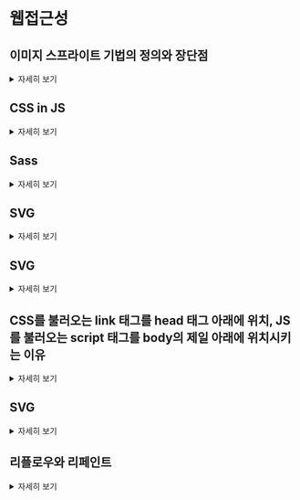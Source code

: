 # 웹접근성

## 이미지 스프라이트 기법의 정의와 장단점

<details>
<summary>자세히 보기</summary>
<pre>
여러 개의 이미지를 하나의 파일로 결합하여 웹 페이지에 사용하는 기술입니다. \CSS의 background-image,background-position를 사용.

장점: HTTP 요청 줄임, 이미지 다운로드 시간 단축, 서버 부하 감소
단점: 유지 관리 어려움, 디자인 제약, 사진 추가 번거로움
</pre>
</details>

## CSS in JS

<details>
<summary>자세히 보기</summary>
<pre>
장점 
1. 컴포넌트 스코프: 각 컴포넌트에 고유한 스타일을 적용할 수 있어, 스타일 충돌을 방지하고 코드 관리가 용이합니다.
2. 동적 스타일링 : JavaScript의 변수와 함수를 사용하여 스타일을 동적으로 변경할 수 있습니다.
3. 재사용성 : 컴포넌트별로 스타일을 캡슐화, 효율성 증대

단점 
1. JavaScript 코드가 필요하므로, 파일 크기가 증가하고 성능 저하가 발생
2. CSS in JS를 서버 사이드 렌더링과 함께 사용하려면 추가 설정이 필요할 수 있습니다. 이로 인해 SSR 구현이 복잡할 수 있음.
</pre>
</details>

## Sass

<details>
<summary>자세히 보기</summary>
<pre>
CSS의 유지보수성이 향상됩니다.
중첩 선택자를 작성하기 쉽습니다.
일관된 테마를 위한 변수사용. 여러 프로젝트에 걸쳐 테마 파일을 공유할 수 있습니다.
반복되는 CSS를 위한 Mixins 생성으로 재사용성이 높습니다.
</pre>
</details>

## SVG

<details>
<summary>자세히 보기</summary>
1. 백터 기반의 이미지로, 크기를 늘리거나 줄여도 이미지 품질이 손상되지 않습니다.
2. 작은 파일 크기: 일반적으로 비트맵 이미지에 비해 작은 파일 크기를 가집니다.
3. SVG는 텍스트 기반의 이미지 포맷이므로, 스크린 리더와 같은 보조 기술에 의해 쉽게 해석되며, SEO에도 긍정적인 영향을 미칩니다.
</details>

## SVG
<details>
<summary>자세히 보기</summary>
<pre>
1. 백터 기반의 이미지로, 크기를 늘리거나 줄여도 이미지 품질이 손상되지 않습니다.
2. 작은 파일 크기: 일반적으로 비트맵 이미지에 비해 작은 파일 크기를 가집니다.
3. SVG는 텍스트 기반의 이미지 포맷이므로, 스크린 리더와 같은 보조 기술에 의해 쉽게 해석되며, SEO에도 긍정적인 영향을 미칩니다.
</pre>
</details>

## CSS를 불러오는 link 태그를 head 태그 아래에 위치, JS를 불러오는 script 태그를 body의 제일 아래에 위치시키는 이유
<details>
<summary>자세히 보기</summary>
<pre>
CSS를 불러오는 link 태그를 head 태그 아래에 위치시키는 이유:
웹 브라우저는 HTML 문서를 위에서 아래로 읽습니다. head 태그 내에 CSS 파일을 위치시키면, 브라우저가 CSS를 빠르게 다운로드하고 해석할 수 있습니다. 이렇게 하면, 웹 페이지의 스타일이 완전히 적용된 상태로 렌더링되기 때문에 사용자가 페이지를 로딩하는 동안 레이아웃이 변경되거나 "깜빡임" 현상이 발생하는 것을 방지할 수 있습니다.

JS를 불러오는 script 태그를 body의 제일 아래에 위치시키는 이유:
JavaScript 파일을 body 태그의 하단에 위치시키면, 웹 페이지의 내용이 먼저 로드된 후에 JavaScript가 실행되게 됩니다. 이렇게 하면, JavaScript의 로딩과 실행이 페이지의 렌더링을 차단하지 않고, 사용자가 페이지의 콘텐츠를 빠르게 볼 수 있습니다. 특히, 대용량의 JavaScript 파일이 있거나 외부 서버에서 로드되는 경우에는 이 전략이 중요합니다.
</pre>
</details>

## SVG
<details>
<summary>자세히 보기</summary>
<pre>
1. 백터 기반의 이미지로, 크기를 늘리거나 줄여도 이미지 품질이 손상되지 않습니다.
2. 작은 파일 크기: 일반적으로 비트맵 이미지에 비해 작은 파일 크기를 가집니다.
3. SVG는 텍스트 기반의 이미지 포맷이므로, 스크린 리더와 같은 보조 기술에 의해 쉽게 해석되며, SEO에도 긍정적인 영향을 미칩니다.
</pre>
</details>

## 리플로우와 리페인트
<details>
<summary>자세히 보기</summary>
<pre>
1. 리플로우: 페이지의 레이아웃(요소의 크기와 위치)이 변경되는 과정입니다. 예를 들어, 요소의 크기가 변경되거나 페이지에 새로운 요소가 추가되면, 브라우저는 레이아웃을 다시 계산해야 합니다. 이 과정을 리플로우라고 합니다.
2. 리페인트: 페이지의 요소에 시각적인 변경이 발생할 때 브라우저가 화면을 다시 그리는 과정입니다. 예를 들어, 배경색이나 텍스트 색상이 변경되면, 브라우저는 해당 요소를 다시 그려야 합니다. 이 과정을 리페인트라고 합니다.

- 리플로우가 리페인트보다 시간이 더 걸리기 때문에 리플로우를 일으키는 방식의 코딩을 최대한 지양
</pre>
</details>